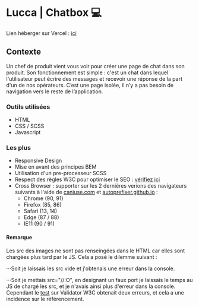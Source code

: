 # Lucca | Chatbox 💻

Lien héberger sur Vercel : [ici](https://code-inky.vercel.app/)

## Contexte

Un chef de produit vient vous voir pour créer une page de chat dans son produit. Son fonctionnement est simple : c'est un chat dans lequel l'utilisateur peut écrire des messages et recevoir une réponse de la part d'un de nos opérateurs. C’est une page isolée, il n’y a pas besoin de navigation vers le reste de l’application.

### Outils utilisées

* HTML
* CSS / SCSS
* Javascript

### Les plus

* Responsive Design
* Mise en avant des principes BEM
* Utilisation d'un pre-processeur SCSS
* Respect des règles W3C pour optimiser le SEO : [vérifiez ici](https://validator.w3.org/nu/?doc=https%3A%2F%2Fcode-inky.vercel.app%2F)
* Cross Browser : supporter sur les 2 dernières verions des navigateurs suivants à l'aide de [caniuse.com](https://caniuse.com/?compare=ie+10,ie+11,edge+87,edge+88,firefox+85,firefox+86,chrome+90,chrome+91,safari+13.1,safari+14,ios_saf+13.4-13.7,ios_saf+14.0-14.3,and_chr+88,and_ff+83&compareCats=CSS,HTML5,JS) et [autoprefixer.github.io](https://autoprefixer.github.io/) :
    - Chrome (90, 91) 
    - Firefox (85, 86) 
    - Safari (13, 14) 
    - Edge (87 / 88)
    - IE11 (90 / 91)

#### Remarque

Les src des images ne sont pas renseingées dans le HTML car elles sont chargées plus tard par le JS. Cela a posé le dilemme suivant :

⋅⋅⋅Soit je laissais les src vide et j'obtenais une erreur dans la console.

⋅⋅⋅Soit je mettais src="//:O", en designant un faux port je laissais le temps au JS de chargé les src, et je n'avais ainsi plus d'erreur dans la console. Cependant le [test](https://validator.w3.org/nu/?doc=https%3A%2F%2Fcode-inky.vercel.app%2F) sur Validator W3C obtenait deux erreurs, et cela a une incidence sur le référencement. 

